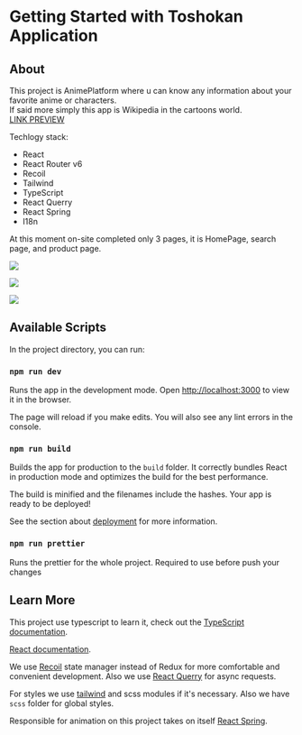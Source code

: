 # Getting Started with Toshokan Application

## About
This project is AnimePlatform
where u can know any information about your 
favorite anime or characters.  
If said more simply this app is Wikipedia in the cartoons world.  
[LINK PREVIEW](splendorous-druid-f83cc3.netlify.app)

Techlogy stack: 
- React
- React Router v6
- Recoil
- Tailwind
- TypeScript
- React Querry
- React Spring
- I18n

At this moment on-site completed only 3 pages, it is 
HomePage, search page, and product page.

![](https://cdn.discordapp.com/attachments/481837341942611969/1036626984161255585/Screenshot_2022-10-31_145739.png)  

![](https://cdn.discordapp.com/attachments/481837341942611969/1036627011273240627/Screenshot_2022-10-31_145654.png)  

![](https://cdn.discordapp.com/attachments/481837341942611969/1036627001450168430/Screenshot_2022-10-31_145832.png)


## Available Scripts

In the project directory, you can run:

### `npm run dev`

Runs the app in the development mode.
Open [http://localhost:3000](http://localhost:3000) to view it in the browser.

The page will reload if you make edits.
You will also see any lint errors in the console.

### `npm run build`

Builds the app for production to the `build` folder.
It correctly bundles React in production mode and optimizes the build for the best performance.

The build is minified and the filenames include the hashes.
Your app is ready to be deployed!

See the section about [deployment](https://facebook.github.io/create-react-app/docs/deployment) for more information.

### `npm run prettier`

Runs the prettier for the whole project.
Required to use before push your changes

## Learn More

This project use typescript to learn it, check out the [TypeScript documentation](https://www.typescriptlang.org).

[React documentation](https://reactjs.org/).

We use [Recoil](https://recoiljs.org/docs/introduction/getting-started) state manager instead of Redux for more comfortable and convenient development. Also we use [React Querry](https://tanstack.com/query/v4/docs/overview) for async requests.

For styles we use [tailwind](https://tailwindcss.com/docs/installation) and scss modules if it's necessary. Also we have `scss` folder for global styles.

Responsible for animation on this project takes on itself [React Spring](https://react-spring.dev/#introduction).

